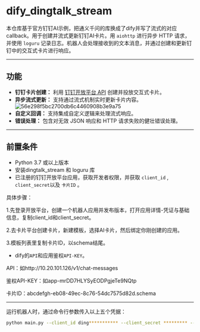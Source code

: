 # dify_dingtalk_stream
本仓库基于官方钉钉AI示例，把通义千问的库换成了dify并写了流式的对应callback。用于创建并流式更新钉钉AI卡片。用 `aiohttp` 进行异步 HTTP 请求，并使用 `loguru` 记录日志。机器人会处理接收到的文本消息，并通过创建和更新钉钉中的交互式卡片进行响应。

---

## 功能

- **钉钉卡片创建：** 利用 [钉钉开放平台 API](https://open.dingtalk.com/document/orgapp/api-streamingupdate) 创建并投放交互式卡片。
- **异步流式更新：** 支持通过流式机制实时更新卡片内容。  
![56e298f5bc2700db6c4460908b3e9a75](https://github.com/user-attachments/assets/a496176c-7f2e-421e-bed4-6a79364e87cf)  
- **自定义回调：** 支持集成自定义逻辑来处理流式响应。
- **错误处理：** 包含对无效 JSON 响应和 HTTP 请求失败的健壮错误处理。

---

## 前置条件

- Python 3.7 或以上版本
- 安装dingtalk_stream 和 loguru 库
- 已注册的钉钉开放平台应用，获取开发者权限，并获取 `client_id` , `client_secret`以及 `卡片ID` 。
      
具体步骤：  
  
1.先登录开放平台，创建一个机器人应用并发布版本，打开应用详情-凭证与基础信息，复制client_id和client_secret。
     
2.去卡片平台创建卡片，新建模板，选择AI卡片，然后绑定你刚创建的应用。  
  
3.模板列表里复制卡片ID，以schema结尾。  
  
- dify的`API`和应用鉴权`API-KEY`。
  
API：如http://10.20.101.126/v1/chat-messages
  
鉴权API-KEY：如app-mrDD7HLYSyEODPgjeTe9NQtp  
  
卡片ID：abcdefgh-eb08-49ec-8c76-54dc7575d82d.schema
  
  
---
运行机器人时，通过命令行参数传入以上五个凭据：

```bash
python main.py --client_id ding*********** --client_secret ********* --dify_api http://*.*.*.*/v1/chat-messages --dify_app_key app-******************** --schema ********-****-****-****-*************.schema
